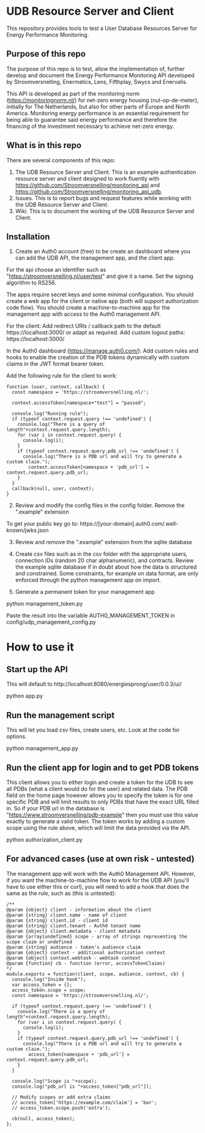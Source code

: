 # UDB Resource Server and Client
This repository provides tools to test a User Database Resources Server for Energy Performance Monitoring.

## Purpose of this repo
The purpose of this repo is to test, allow the implementation of, further develop and document the Energy Performance Monitoring API developed by Stroomversnelling, Enermatics, Lens, Fifthplay, Swycs and Enervalis. 

This API is developed as part of the monitoring norm (https://monitoringnorm.nl/) for net-zero energy housing (nul-op-de-meter), initially for The Netherlands, but also for other parts of Europe and North America. Monitoring energy performance is an essential requirement for being able to guarantee said energy performance and therefore the financing of the investment necessary to achieve net-zero energy.

## What is in this repo
There are several components of this repo:

1. The UDB Resource Server and Client. This is an example authentication resource server and client designed to work fluently with https://github.com/Stroomversnelling/monitoring_api and https://github.com/Stroomversnelling/monitoring_api_udb. 
2. Issues. This is to report bugs and request features while working with the UDB Resource Server and Client.
3. Wiki. This is to document the working of the UDB Resource Server and Client.  

## Installation
1. Create an Auth0 account (free) to be create an dashboard where you can add the UDB API, the management app, and the client app. 

For the api choose an identifier such as "https://stroomversnelling.nl/user/test" and give it a name. Set the signing algorithm to RS256.

The apps require secret keys and some minimal configuration. You should create a web app for the client or native app (both will support authorization code flow). You should create a machine-to-machine app for the management app with access to the Auth0 management API. 

For the client:
Add redirect URIs / callback path to the default https://localhost:3000/ or adapt as required.
Add custom logout paths: https://localhost:3000/

In the Auth0 dashboard (https://manage.auth0.com/): Add custom rules and hooks to enable the creation of the PDB tokens dynamically with custom claims in the JWT format bearer token.

Add the following rule for the client to work:
~~~~
function (user, context, callback) {
  const namespace = 'https://stroomversnelling.nl/';
  
  context.accessToken[namespace+"test"] = "passed";
  
  console.log("Running rule");
  if (typeof context.request.query !== 'undefined') {
    console.log("There is a query of length"+context.request.query.length);
    for (var i in context.request.query) {
      console.log(i);
    }
    if (typeof context.request.query.pdb_url !== 'undefined') {
      console.log("There is a PDB url and will try to generate a custom claim.");      
	    context.accessToken[namespace + 'pdb_url'] = context.request.query.pdb_url;
    }
  }
  callback(null, user, context);
}
~~~~
2. Review and modify the config files in the config folder. Remove the ".example" extension

To get your public key go to:
https://[your-domain].auth0.com/.well-known/jwks.json

3. Review and remove the ".example" extension from the sqlite database

4. Create csv files such as in the csv folder with the appropriate users, connection IDs (random 20 char alphanumeric), and contracts. Review the example sqlite database if in doubt about how the data is structured and constrained. Some constraints, for example on data format, are only enforced through the python management app on import.

5. Generate a permanent token for your management app

python management_token.py

Paste the result into the variable AUTH0_MANAGEMENT_TOKEN in config/udp_management_config.py

# How to use it
## Start up the API 
This will default to http://localhost:8080/energiesprong/user/0.0.3/ui/

python app.py

## Run the management script
This will let you load csv files, create users, etc. Look at the code for options.

python management_app.py

## Run the client app for login and to get PDB tokens
This client allows you to either login and create a token for the UDB to see all PDBs (what a client would do for the user) and related data. The PDB field on the home page however allows you to specify the token is for one specific PDB and will limit results to only PDBs that have the exact URL filled in. So if your PDB url in the database is "https://www.stroomversnelling/pdb-example" then you must use this value exactly to generate a valid token. The token works by adding a custom scope using the rule above, which will limit the data provided via the API.

python authorization_client.py

## For advanced cases (use at own risk - untested)
The management app will work with the Auth0 Management API. However, if you want the machine-to-machine flow to work for the UDB API (you'll have to use either this or curl), you will need to add a hook that does the same as the rule, such as (this is untested):
~~~~
/**
@param {object} client - information about the client
@param {string} client.name - name of client
@param {string} client.id - client id
@param {string} client.tenant - Auth0 tenant name
@param {object} client.metadata - client metadata
@param {array|undefined} scope - array of strings representing the scope claim or undefined
@param {string} audience - token's audience claim
@param {object} context - additional authorization context
@param {object} context.webtask - webtask context
@param {function} cb - function (error, accessTokenClaims)
*/
module.exports = function(client, scope, audience, context, cb) {
  console.log("Inside hook");
  var access_token = {};
  access_token.scope = scope;
  const namespace = 'https://stroomversnelling.nl/';
    
  if (typeof context.request.query !== 'undefined') {
    console.log("There is a query of length"+context.request.query.length);
    for (var i in context.request.query) {
      console.log(i);
    }
    if (typeof context.request.query.pdb_url !== 'undefined') {
      console.log("There is a PDB url and will try to generate a custom claim.");      
	    access_token[namespace + 'pdb_url'] = context.request.query.pdb_url;
    }
  }

  console.log("Scope is "+scope);
  console.log("pdb_url is "+access_token["pdb_url"]);

  // Modify scopes or add extra claims
  // access_token['https://example.com/claim'] = 'bar';
  // access_token.scope.push('extra');

  cb(null, access_token);
};
~~~~
